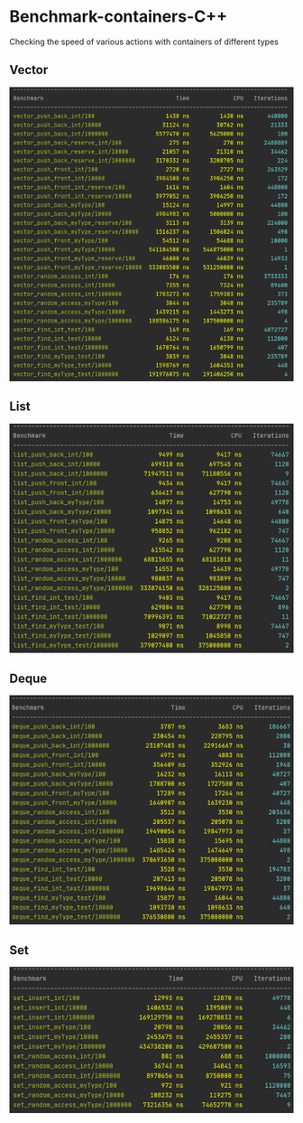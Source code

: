 # Benchmark-containers-C++
Checking the speed of various actions with containers of different types

## Vector
![vector-test](pic/vector.png)

## List
![list-test](pic/list.png)

## Deque
![deque-test](pic/deque.png)

## Set
![set-test](pic/set.png)
